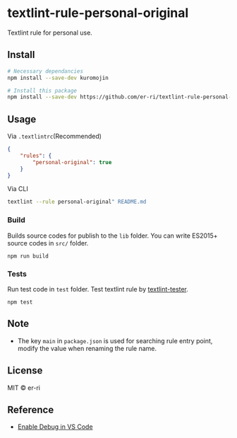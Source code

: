 # textlint-rule-personal-original

Textlint rule for personal use.

## 

## Install
```bash
# Necessary dependancies
npm install --save-dev kuromojin

# Install this package
npm install --save-dev https://github.com/er-ri/textlint-rule-personal-original/tarball/v1.0.1
```

## Usage

Via `.textlintrc`(Recommended)

```json
{
    "rules": {
        "personal-original": true
    }
}
```

Via CLI

```bash
textlint --rule personal-original" README.md
```

### Build

Builds source codes for publish to the `lib` folder.
You can write ES2015+ source codes in `src/` folder.

    npm run build

### Tests

Run test code in `test` folder.
Test textlint rule by [textlint-tester](https://github.com/textlint/textlint-tester).

    npm test

## Note
* The key `main` in `package.json` is used for searching rule entry point, modify the value when renaming the rule name.

## License

MIT © er-ri

## Reference
* [Enable Debug in VS Code](https://someiyoshino.info/entry/2022/07/30/185845)

